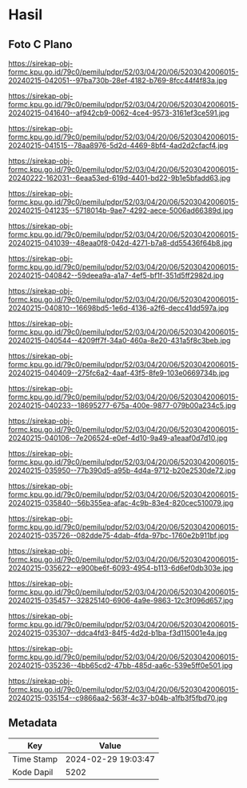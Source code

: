 # Hasil

## Foto C Plano

https://sirekap-obj-formc.kpu.go.id/79c0/pemilu/pdpr/52/03/04/20/06/5203042006015-20240215-042051--97ba730b-28ef-4182-b769-8fcc44f4f83a.jpg

https://sirekap-obj-formc.kpu.go.id/79c0/pemilu/pdpr/52/03/04/20/06/5203042006015-20240215-041640--af942cb9-0062-4ce4-9573-3161ef3ce591.jpg

https://sirekap-obj-formc.kpu.go.id/79c0/pemilu/pdpr/52/03/04/20/06/5203042006015-20240215-041515--78aa8976-5d2d-4469-8bf4-4ad2d2cfacf4.jpg

https://sirekap-obj-formc.kpu.go.id/79c0/pemilu/pdpr/52/03/04/20/06/5203042006015-20240222-162031--6eaa53ed-619d-4401-bd22-9b1e5bfadd63.jpg

https://sirekap-obj-formc.kpu.go.id/79c0/pemilu/pdpr/52/03/04/20/06/5203042006015-20240215-041235--5718014b-9ae7-4292-aece-5006ad66389d.jpg

https://sirekap-obj-formc.kpu.go.id/79c0/pemilu/pdpr/52/03/04/20/06/5203042006015-20240215-041039--48eaa0f8-042d-4271-b7a8-dd55436f64b8.jpg

https://sirekap-obj-formc.kpu.go.id/79c0/pemilu/pdpr/52/03/04/20/06/5203042006015-20240215-040842--59deea9a-a1a7-4ef5-bf1f-351d5ff2982d.jpg

https://sirekap-obj-formc.kpu.go.id/79c0/pemilu/pdpr/52/03/04/20/06/5203042006015-20240215-040810--16698bd5-1e6d-4136-a2f6-decc41dd597a.jpg

https://sirekap-obj-formc.kpu.go.id/79c0/pemilu/pdpr/52/03/04/20/06/5203042006015-20240215-040544--4209ff7f-34a0-460a-8e20-431a5f8c3beb.jpg

https://sirekap-obj-formc.kpu.go.id/79c0/pemilu/pdpr/52/03/04/20/06/5203042006015-20240215-040409--275fc6a2-4aaf-43f5-8fe9-103e0669734b.jpg

https://sirekap-obj-formc.kpu.go.id/79c0/pemilu/pdpr/52/03/04/20/06/5203042006015-20240215-040233--18695277-675a-400e-9877-079b00a234c5.jpg

https://sirekap-obj-formc.kpu.go.id/79c0/pemilu/pdpr/52/03/04/20/06/5203042006015-20240215-040106--7e206524-e0ef-4d10-9a49-a1eaaf0d7d10.jpg

https://sirekap-obj-formc.kpu.go.id/79c0/pemilu/pdpr/52/03/04/20/06/5203042006015-20240215-035950--77b390d5-a95b-4d4a-9712-b20e2530de72.jpg

https://sirekap-obj-formc.kpu.go.id/79c0/pemilu/pdpr/52/03/04/20/06/5203042006015-20240215-035840--56b355ea-afac-4c9b-83e4-820cec510079.jpg

https://sirekap-obj-formc.kpu.go.id/79c0/pemilu/pdpr/52/03/04/20/06/5203042006015-20240215-035726--082dde75-4dab-4fda-97bc-1760e2b911bf.jpg

https://sirekap-obj-formc.kpu.go.id/79c0/pemilu/pdpr/52/03/04/20/06/5203042006015-20240215-035622--e900be6f-6093-4954-b113-6d6ef0db303e.jpg

https://sirekap-obj-formc.kpu.go.id/79c0/pemilu/pdpr/52/03/04/20/06/5203042006015-20240215-035457--32825140-6906-4a9e-9863-12c3f096d657.jpg

https://sirekap-obj-formc.kpu.go.id/79c0/pemilu/pdpr/52/03/04/20/06/5203042006015-20240215-035307--ddca4fd3-84f5-4d2d-b1ba-f3d115001e4a.jpg

https://sirekap-obj-formc.kpu.go.id/79c0/pemilu/pdpr/52/03/04/20/06/5203042006015-20240215-035236--4bb65cd2-47bb-485d-aa6c-539e5ff0e501.jpg

https://sirekap-obj-formc.kpu.go.id/79c0/pemilu/pdpr/52/03/04/20/06/5203042006015-20240215-035154--c9866aa2-563f-4c37-b04b-a1fb3f5fbd70.jpg


## Metadata

| Key        | Value               |
| ---------- | ------------------- |
| Time Stamp | 2024-02-29 19:03:47 |
| Kode Dapil | 5202                |




